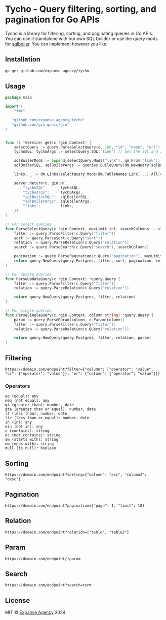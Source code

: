 # Tycho - Query filtering, sorting, and pagination for Go APIs

Tycho is a library for filtering, sorting, and paginating queries in Go APIs. You can use it standalone with our own SQL builder or use the query mods for [sqlboiler](https://github.com/volatiletech/sqlboiler). You can implement however you like.



## Installation

```bash
go get github.com/expanse-agency/tycho
```

## Usage

```go
package main

import (
    "fmt"

   "github.com/expanse-agency/tycho"
   "github.com/gin-gonic/gin"
)


func (s *Service) get(c *gin.Context) {
	selectQuery := query.ParseSelectQuery(c, 100, "id", "name", "url")
	tychoSQL, tychoArgs := selectQuery.SQL("link") // Get the SQL and args via Tycho

	sqlBoilerMods := append(selectQuery.Mods("link"), qm.From("link"))
	sqlBoilerSQL, sqlBoilerArgs := queries.BuildQuery(dm.NewQuery(sqlBoilerMods...)) // Get the SQL and args via SQLboiler

	links, _ := dm.Links(selectQuery.Mods(dm.TableNames.Link)...).All(c, s.db) // Get the links via SQLboiler

	server.Return(c, gin.H{
		"tychoSQL":      tychoSQL,
		"tychoArgs":     tychoArgs,
		"sqlBoilerSQL":  sqlBoilerSQL,
		"sqlBoilerArgs": sqlBoilerArgs,
		"links":         links,
	})
}

// For select queries
func ParseSelectQuery(c *gin.Context, maxLimit int, searchColumns ...string) *query.Query {
	filter := query.ParseFilter(c.Query("filter"))
	sort := query.ParseSort(c.Query("sort"))
	relation := query.ParseRelation(c.Query("relation"))
	search := query.ParseSearch(c.Query("search"), searchColumns)

	pagination := query.ParsePagination(c.Query("pagination"), maxLimit)
	return query.NewQuery(query.Postgres, filter, sort, pagination, relation, search)
}

// For update queries
func ParseUpdateQuery(c *gin.Context) *query.Query {
	filter := query.ParseFilter(c.Query("filter"))
	relation := query.ParseRelation(c.Query("relation"))

	return query.NewQuery(query.Postgres, filter, relation)
}

// For single queries
func ParseSingleQuery(c *gin.Context, column string) *query.Query {
	param := query.ParseParam(column, c.Param(column))
	filter := query.ParseFilter(c.Query("filter"))
	relation := query.ParseRelation(c.Query("relation"))

	return query.NewQuery(query.Postgres, filter, relation, param)
}


```

## Filtering

```
https://domain.com/endpoint?filter={"column": {"operator": "value", "or": {"operator": "value"}}, "or": {"column": {"operator": "value"}}}

```

### Operators

```
eq (equal): any
neq (not equal): any
gt (greater than): number, date
gte (greater than or equal): number, date
lt (less than): number, date
lte (less than or equal): number, date
in (in): any
nin (not in): any
c (contains): string
nc (not contains): string
sw (starts with): string
ew (ends with): string
null (is null): boolean
```

## Sorting

```
https://domain.com/endpoint?sorting={"column": "asc", "column2": "desc"}
```

## Pagination

```
https://domain.com/endpoint?pagination={"page": 1, "limit": 10}
```

## Relation

```
https://domain.com/endpoint?relation=["table", "table2"]
```

## Param

``` 
https://domain.com/endpoint/:param
```

## Search

```
https://domain.com/endpoint?search=term
```

## License

MIT © [Expanse Agency](./LICENSE) 2024